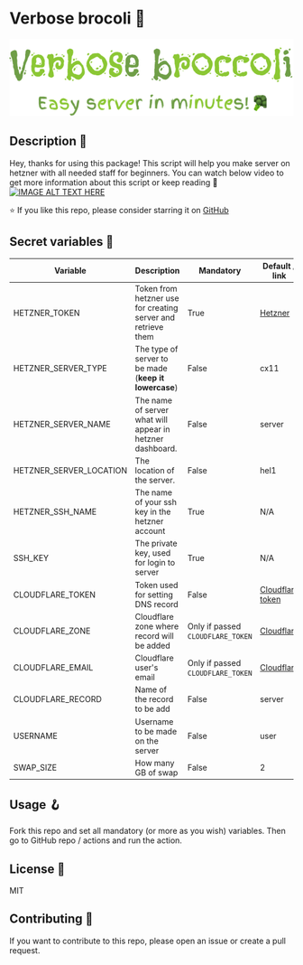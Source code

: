 # Verbose brocoli 🥦
![logo.png does not found!](logo.png)

## Description 📙

Hey, thanks for using this package! This script will help you make server on hetzner with all needed staff for beginners. You can watch below video to get more information about this script or keep reading 📖
[![IMAGE ALT TEXT HERE](https://img.youtube.com/vi/g5gzw6cdxZI/0.jpg)](https://www.youtube.com/watch?v=g5gzw6cdxZI)

⭐ If you like this repo, please consider starring it on [GitHub](https://github.com/Shirobachi/verbose-broccoli)

## Secret variables 🤫

| Variable                | Description                                                  | Mandatory                         | Default / link                                                     | Other                                                                                       |
| ----------------------- | ------------------------------------------------------------ | --------------------------------- | ------------------------------------------------------------------ | ------------------------------------------------------------------------------------------- |
| HETZNER_TOKEN           | Token from hetzner use for creating server and retrieve them | True                              | [Hetzner](https://console.hetzner.cloud/projects)                  | [See how to generate token](https://imgur.com/a/VhHQjJ9)                                    |
| HETZNER_SERVER_TYPE     | The type of server to be made (**keep it lowercase**)        | False                             | cx11                                                               | [List with all codes!](https://www.hetzner.com/cloud)                                       |
| HETZNER_SERVER_NAME     | The name of server what will appear in hetzner dashboard.    | False                             | server                                                             | Spaces are disallowed                                                                       |
| HETZNER_SERVER_LOCATION | The location of the server.                                  | False                             | hel1                                                               | [There is list of all locations.](https://docs.hetzner.com/cloud/general/locations/)        |
| HETZNER_SSH_NAME        | The name of your ssh key in the hetzner account              | True                              | N/A                                                                | [See how to generate key-pair and add to hetzner](https://imgur.com/OstY28w)                |
| SSH_KEY                 | The private key, used for login to server                    | True                              | N/A                                                                | First generate key pair as for `HETZNER_SSH_NAME` then do [this](https://imgur.com/SSdm85z) |
| CLOUDFLARE_TOKEN        | Token used for setting DNS record                            | False                             | [Cloudflare token](https://dash.cloudflare.com/profile/api-tokens) | [Click me to see how!](https://imgur.com/brNK4nv)                                           |
| CLOUDFLARE_ZONE         | Cloudflare zone where record will be added                   | Only if passed `CLOUDFLARE_TOKEN` | [Cloudflare](https://dash.cloudflare.com)                          | [Click me to see how!](https://i.imgur.com/GwSNcp1.png)                                     |
| CLOUDFLARE_EMAIL        | Cloudflare user's email                                      | Only if passed `CLOUDFLARE_TOKEN` | [Cloudflare](https://dash.cloudflare.com)                          | [Click me to see how!](https://i.imgur.com/TSMDFgM.png)                                     |
| CLOUDFLARE_RECORD       | Name of the record to be add                                 | False                             | server                                                             | N/A                                                                                         |
| USERNAME                | Username to be made on the server                            | False                             | user                                                               | N/A                                                                                         |
| SWAP_SIZE               | How many GB of swap                                          | False                             | 2                                                                  | N/A                                                                                         |

## Usage 🪝

Fork this repo and set all mandatory (or more as you wish) variables. Then go to GitHub repo / actions and run the action.

## License 📝

MIT

## Contributing 🧰

If you want to contribute to this repo, please open an issue or create a pull request.